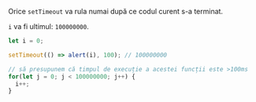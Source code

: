 
Orice `setTimeout` va rula numai după ce codul curent s-a terminat.

`i` va fi ultimul: `100000000`.

```js run
let i = 0;

setTimeout(() => alert(i), 100); // 100000000

// să presupunem că timpul de execuție a acestei funcții este >100ms
for(let j = 0; j < 100000000; j++) {
  i++; 
}
```
